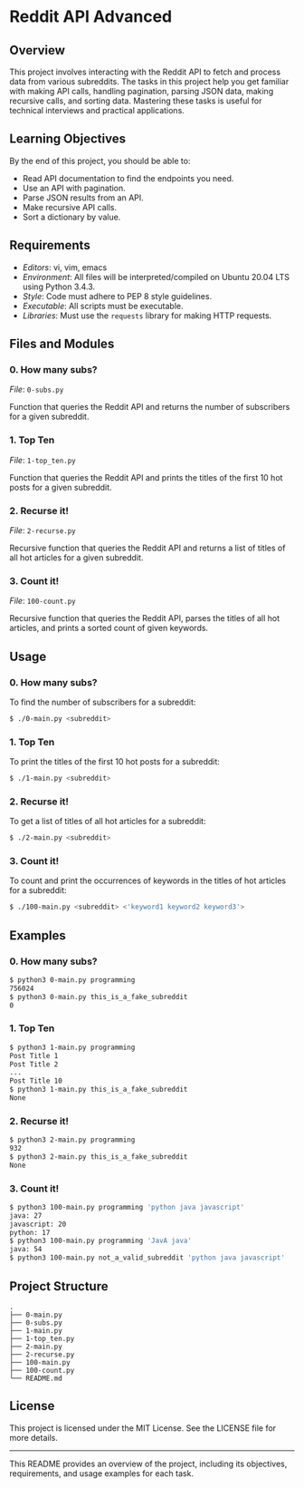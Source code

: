 # Reddit API Advanced

## Overview

This project involves interacting with the Reddit API to fetch and process data from various subreddits. The tasks in this project help you get familiar with making API calls, handling pagination, parsing JSON data, making recursive calls, and sorting data. Mastering these tasks is useful for technical interviews and practical applications.

## Learning Objectives

By the end of this project, you should be able to:
- Read API documentation to find the endpoints you need.
- Use an API with pagination.
- Parse JSON results from an API.
- Make recursive API calls.
- Sort a dictionary by value.

## Requirements

- *Editors*: vi, vim, emacs
- *Environment*: All files will be interpreted/compiled on Ubuntu 20.04 LTS using Python 3.4.3.
- *Style*: Code must adhere to PEP 8 style guidelines.
- *Executable*: All scripts must be executable.
- *Libraries*: Must use the `requests` library for making HTTP requests.

## Files and Modules

### 0. How many subs?
*File*: `0-subs.py`

Function that queries the Reddit API and returns the number of subscribers for a given subreddit.

### 1. Top Ten
*File*: `1-top_ten.py`

Function that queries the Reddit API and prints the titles of the first 10 hot posts for a given subreddit.

### 2. Recurse it!
*File*: `2-recurse.py`

Recursive function that queries the Reddit API and returns a list of titles of all hot articles for a given subreddit.

### 3. Count it!
*File*: `100-count.py`

Recursive function that queries the Reddit API, parses the titles of all hot articles, and prints a sorted count of given keywords.

## Usage

### 0. How many subs?

To find the number of subscribers for a subreddit:
```bash
$ ./0-main.py <subreddit>
```

### 1. Top Ten

To print the titles of the first 10 hot posts for a subreddit:
```bash
$ ./1-main.py <subreddit>
```

### 2. Recurse it!

To get a list of titles of all hot articles for a subreddit:
```bash
$ ./2-main.py <subreddit>
```

### 3. Count it!

To count and print the occurrences of keywords in the titles of hot articles for a subreddit:
```bash
$ ./100-main.py <subreddit> <'keyword1 keyword2 keyword3'>
```

## Examples

### 0. How many subs?
```bash
$ python3 0-main.py programming
756024
$ python3 0-main.py this_is_a_fake_subreddit
0
```

### 1. Top Ten
```bash
$ python3 1-main.py programming
Post Title 1
Post Title 2
...
Post Title 10
$ python3 1-main.py this_is_a_fake_subreddit
None
```

### 2. Recurse it!
```bash
$ python3 2-main.py programming
932
$ python3 2-main.py this_is_a_fake_subreddit
None
```

### 3. Count it!
```bash
$ python3 100-main.py programming 'python java javascript'
java: 27
javascript: 20
python: 17
$ python3 100-main.py programming 'JavA java'
java: 54
$ python3 100-main.py not_a_valid_subreddit 'python java javascript'
```

## Project Structure

```
.
├── 0-main.py
├── 0-subs.py
├── 1-main.py
├── 1-top_ten.py
├── 2-main.py
├── 2-recurse.py
├── 100-main.py
├── 100-count.py
└── README.md
```

## License

This project is licensed under the MIT License. See the LICENSE file for more details.

---

This README provides an overview of the project, including its objectives, requirements, and usage examples for each task.
